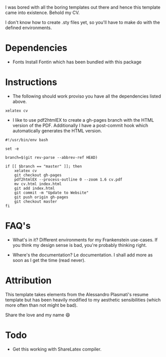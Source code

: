 I was bored with all the boring templates out there and hence this template came into existence.
Behold my CV.

I don't know how to create .sty files yet, so you'll have to make do with the defined environments.

# Dependencies

- Fonts
  Install Fontin which has been bundled with this package

# Instructions

- The following should work proviso you have all the dependencies listed above.

```shell
xelatex cv
```

- I like to use pdf2htmlEX to create a gh-pages branch with the HTML version of the PDF.
  Additionally I have a post-commit hook which automatically generates the HTML version.

```shell
#!/usr/bin/env bash

set -e

branch=$(git rev-parse --abbrev-ref HEAD)

if [[ $branch == "master" ]]; then
    xelatex cv
    git checkout gh-pages
    pdf2htmlEX --process-outline 0 --zoom 1.6 cv.pdf
    mv cv.html index.html
    git add index.html
    git commit -m "Update to Website"
    git push origin gh-pages
    git checkout master
fi
```

# FAQ's

- What's in it?
  Different environments for my Frankenstein use-cases.
  If you think my design sense is bad, you're probably thinking right.

- Where's the documentation?
  Le documentation. I shall add more as soon as I get the time (read never).

# Attribution

This template takes elements from the Alessandro Plasmati's resume template but has been heavily modified
to my aesthetic sensibilities (which more often than not might be bad).

Share the love and my name 😄

# Todo

- Get this working with ShareLatex compiler.
